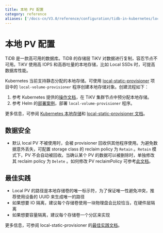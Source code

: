 ```yaml
---
title: 本地 PV 配置
category: reference
aliases: ['/docs-cn/V3.0/reference/configuration/tidb-in-kubernetes/local-pv-configuration/']
---
```


# 本地 PV 配置

TiDB 是一款高可用的数据库。TiDB 的存储层 TiKV 对数据进行复制，容忍节点不可用。TiKV 使用高 IOPS 和高吞吐量的本地存储，比如 Local SSDs 时，可提高数据库性能。

Kubernetes 当前支持静态分配的本地存储。可使用 [local-static-provisioner](https://github.com/kubernetes-sigs/sig-storage-local-static-provisioner) 项目中的 `local-volume-provisioner` 程序创建本地存储对象。创建流程如下：

1. 参考 Kubernetes 提供的[操作文档](https://github.com/kubernetes-sigs/sig-storage-local-static-provisioner/blob/master/docs/operations.md)，在 TiKV 集群节点中预分配本地存储。
2. 参考 Helm 的[部署案例](https://github.com/kubernetes-sigs/sig-storage-local-static-provisioner/tree/master/helm)，部署 `local-volume-provisioner` 程序。

更多信息，可参阅 [Kubernetes 本地存储](https://kubernetes.io/docs/concepts/storage/volumes/#local)和 [local-static-provisioner 文档](https://github.com/kubernetes-sigs/sig-storage-local-static-provisioner#overview)。

## 数据安全

- 默认 local PV 不被使用时，会被 provisioner 回收供其他程序使用。为避免数据意外丢失，可配置 storage class 的 reclaim policy 为 `Retain` 。`Retain` 模式下，PV 不会自动被回收。当确认某个 PV 的数据可以被删除时，单独修改其 reclaim policy 为 `Delete` 。如何修改 PV reclaimPolicy 可参考[此文档](https://kubernetes.io/docs/tasks/administer-cluster/change-pv-reclaim-policy/)。

## 最佳实践

- Local PV 的路径是本地存储卷的唯一标示符，为了保证唯一性避免冲突，推荐使用设备的 UUID 来生成唯一的路径
- 如果想要 IO 隔离，建议每个存储卷使用一块物理盘会比较恰当，在硬件层隔离
- 如果想要容量隔离，建议每个存储卷一个分区来实现

更多信息，可参阅 local-static-provisioner 的[最佳实践文档](https://github.com/kubernetes-sigs/sig-storage-local-static-provisioner/blob/master/docs/best-practices.md)。
